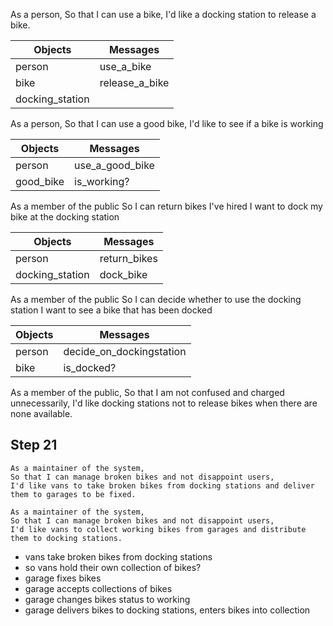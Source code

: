 As a person,
So that I can use a bike,
I'd like a docking station to release a bike.

Objects         | Messages
--------------- | -------------
person          | use_a_bike 
bike            | release_a_bike
docking_station | 

As a person,
So that I can use a good bike,
I'd like to see if a bike is working

Objects         | Messages
--------------- | -------------
person          | use_a_good_bike 
good_bike       | is_working? 

As a member of the public
So I can return bikes I've hired
I want to dock my bike at the docking station

Objects         | Messages
--------------- | -------------
person          | return_bikes 
docking_station | dock_bike

As a member of the public
So I can decide whether to use the docking station
I want to see a bike that has been docked

Objects         | Messages
--------------- | -------------
person          | decide_on_dockingstation
bike            | is_docked? 

As a member of the public,
So that I am not confused and charged unnecessarily,
I'd like docking stations not to release bikes when there are none available.




## Step 21

```
As a maintainer of the system,
So that I can manage broken bikes and not disappoint users,
I'd like vans to take broken bikes from docking stations and deliver them to garages to be fixed.

As a maintainer of the system,
So that I can manage broken bikes and not disappoint users,
I'd like vans to collect working bikes from garages and distribute them to docking stations.
```

* vans take broken bikes from docking stations 
* so vans hold their own collection of bikes?
* garage fixes bikes
* garage accepts collections of bikes
* garage changes bikes status to working
* garage delivers bikes to docking stations, enters bikes into collection
